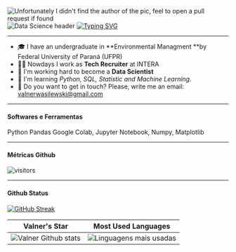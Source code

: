 <img align="left" src="[https://media.tenor.com/nVN3rFQ9JacAAAAC/anime-aesthetic.gif](https://f8n-production.s3.amazonaws.com/creators/profile/qigfy9rck-ezgif-com-gif-maker-16-gif-dmbjsd.gif)" alt="Unfortunately I didn't find the author of the pic, feel to open a pull request if found" />

![Data Science header](https://f8n-production.s3.amazonaws.com/creators/profile/qigfy9rck-ezgif-com-gif-maker-16-gif-dmbjsd.gif "Data Science header")
[![Typing SVG](https://readme-typing-svg.demolab.com/?lines=Hi+there,+I'm+Valner.;Welcome+to+my+Data+Science+repository!+👋)](https://git.io/typing-svg)

------------

- 🎓 I have an undergraduate in **Environmental Managment **by Federal University of Paraná (UFPR)
- 🙋‍♂️ Nowdays I work as **Tech Recruiter** at INTERA 
- 🎲 I'm working hard to become a **Data Scientist**
- 🌱 I'm learning *Python, SQL, Statistic and Machine Learning*.
- 📧 Do you want to get in touch? Please, write me an email: valnerwasilewski@gmail.com

---
#### Softwares e Ferramentas
Python Pandas Google Colab, Jupyter Notebook, Numpy, Matplotlib

---
#### Métricas Github

![visitors](https://visitor-badge.glitch.me/badge?page_id=valnerwasilewski&left_color=gray&right_color=dodgerblue)


---

#### Github Status

[![GitHub Streak](https://streak-stats.demolab.com?user=valnerwasilewski&theme=react&hide_border=true&date_format=j%20M%5B%20Y%5D)](https://git.io/streak-stats)

|                                                                                                      Valner's Star                                                                                                       |                                                           Most Used Languages                                                   |      
|:-------------------------------------------------------------------------------------------------------------------------------------------------------------------------------------------------------------------------:|:------------------------------------------------------------------------------------------------------------------------------------:|
| ![Valner Github stats](https://github-readme-stats.vercel.app/api?username=valnerwasilewski&theme=react&show_icons=true)  | ![Linguagens mais usadas](https://github-readme-stats-sigma-five.vercel.app/api/top-langs/?username=dnsrsdata&theme=react&layout=compact)|

